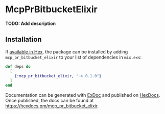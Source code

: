 # McpPrBitbucketElixir

**TODO: Add description**

## Installation

If [available in Hex](https://hex.pm/docs/publish), the package can be installed
by adding `mcp_pr_bitbucket_elixir` to your list of dependencies in `mix.exs`:

```elixir
def deps do
  [
    {:mcp_pr_bitbucket_elixir, "~> 0.1.0"}
  ]
end
```

Documentation can be generated with [ExDoc](https://github.com/elixir-lang/ex_doc)
and published on [HexDocs](https://hexdocs.pm). Once published, the docs can
be found at <https://hexdocs.pm/mcp_pr_bitbucket_elixir>.

